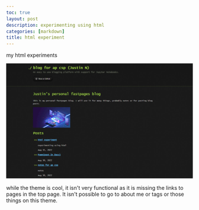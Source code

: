 ```yaml
---
toc: true
layout: post
description: experimenting using html
categories: [markdown]
title: html experiment
---
```


my html experiments

![img](https://github.com/Jyustin/test-fastpages/blob/c81482c92df08e7312c1d13f094bc88f535f022b/images/hackerview.png)


while the theme is cool, it isn't very functional as it is missing the links to pages in the top page. It isn't possible to go to about me or tags or those things on this theme.